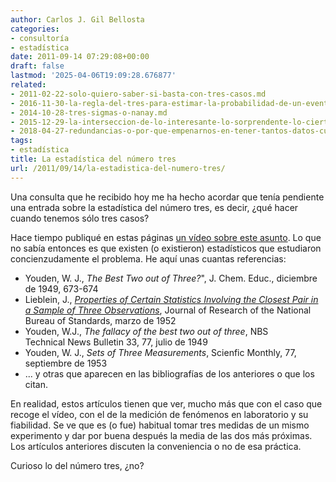 ```yaml
---
author: Carlos J. Gil Bellosta
categories:
- consultoría
- estadística
date: 2011-09-14 07:29:08+00:00
draft: false
lastmod: '2025-04-06T19:09:28.676877'
related:
- 2011-02-22-solo-quiero-saber-si-basta-con-tres-casos.md
- 2016-11-30-la-regla-del-tres-para-estimar-la-probabilidad-de-un-evento-todavia-no-observado.md
- 2014-10-28-tres-sigmas-o-nanay.md
- 2015-12-29-la-interseccion-de-lo-interesante-lo-sorprendente-lo-cierto-y-lo-basado-en-datos.md
- 2018-04-27-redundancias-o-por-que-empenarnos-en-tener-tantos-datos-cuando-con-una-fraccion-sobra.md
tags:
- estadística
title: La estadística del número tres
url: /2011/09/14/la-estadistica-del-numero-tres/
---
```


Una consulta que he recibido hoy me ha hecho acordar que tenía pendiente una entrada sobre la estadística del número tres, es decir, ¿qué hacer cuando tenemos sólo tres casos?

Hace tiempo publiqué en estas páginas [un vídeo sobre este asunto](http://www.datanalytics.com/2011/02/22/solo-quiero-saber-si-basta-con-tres-casos/). Lo que no sabía entonces es que existen (o existieron) estadísticos que estudiaron concienzudamente el problema. He aquí unas cuantas referencias:



* Youden, W. J., _The Best Two out of Three?_", J. Chem. Educ., diciembre de 1949, 673-674
* Lieblein, J., _[Properties of Certain Statistics Involving the Closest Pair in a Sample of Three Observations](http://nvl.nist.gov/pub/nistpubs/jres/048/3/V48.N03.A11.pdf)_, Journal of Research of the National Bureau of Standards, marzo de 1952
* Youden, W.J., _The fallacy of the best two out of three_, NBS Technical News Bulletin 33, 77, julio de 1949
* Youden, W. J., _Sets of Three Measurements_, Scienfic Monthly, 77, septiembre de 1953
* ... y otras que aparecen en las bibliografías de los anteriores o que los citan.


En realidad, estos artículos tienen que ver, mucho más que con el caso que recoge el vídeo, con el de la medición de fenómenos en laboratorio y su fiabilidad. Se ve que es (o fue) habitual tomar tres medidas de un mismo experimento y dar por buena después la media de las dos más próximas. Los artículos anteriores discuten la conveniencia o no de esa práctica.

Curioso lo del número tres, ¿no?